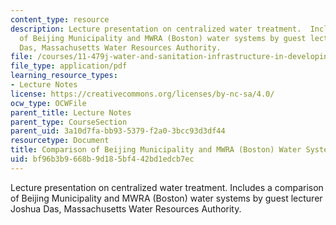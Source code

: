 ```yaml
---
content_type: resource
description: Lecture presentation on centralized water treatment.  Includes a comparison
  of Beijing Municipality and MWRA (Boston) water systems by guest lecturer Joshua
  Das, Massachusetts Water Resources Authority.
file: /courses/11-479j-water-and-sanitation-infrastructure-in-developing-countries-spring-2007/bf96b3b9668b9d185bf442bd1edcb7ec_lect8_beijing.pdf
file_type: application/pdf
learning_resource_types:
- Lecture Notes
license: https://creativecommons.org/licenses/by-nc-sa/4.0/
ocw_type: OCWFile
parent_title: Lecture Notes
parent_type: CourseSection
parent_uid: 3a10d7fa-bb93-5379-f2a0-3bcc93d3df44
resourcetype: Document
title: Comparison of Beijing Municipality and MWRA (Boston) Water Systems
uid: bf96b3b9-668b-9d18-5bf4-42bd1edcb7ec
---
```

Lecture presentation on centralized water treatment.  Includes a comparison of Beijing Municipality and MWRA (Boston) water systems by guest lecturer Joshua Das, Massachusetts Water Resources Authority.